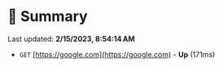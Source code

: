 # 📖 Summary
Last updated: **2/15/2023, 8:54:14 AM**

- `GET` [https://google.com](https://google.com) - **Up** (171ms)
